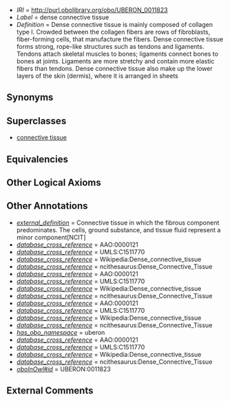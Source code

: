  * *IRI* = http://purl.obolibrary.org/obo/UBERON_0011823
 * *Label* = dense connective tissue
 * *Definition* = Dense connective tissue is mainly composed of collagen type I. Crowded between the collagen fibers are rows of fibroblasts, fiber-forming cells, that manufacture the fibers. Dense connective tissue forms strong, rope-like structures such as tendons and ligaments. Tendons attach skeletal muscles to bones; ligaments connect bones to bones at joints. Ligaments are more stretchy and contain more elastic fibers than tendons. Dense connective tissue also make up the lower layers of the skin (dermis), where it is arranged in sheets

## Synonyms


## Superclasses

 * [connective tissue](../../UBERON/84/UBERON_0002384.md)

## Equivalencies


## Other Logical Axioms


## Other Annotations

 * *[external_definition](../../UBPROP/01/UBPROP_0000001.md)* = Connective tissue in which the fibrous component predominates.  The cells, ground substance, and tissue fluid represent a minor component[NCIT]
 * *[database_cross_reference](../../ef/oboInOwl#hasDbXref.md)* = AAO:0000121
 * *[database_cross_reference](../../ef/oboInOwl#hasDbXref.md)* = UMLS:C1511770
 * *[database_cross_reference](../../ef/oboInOwl#hasDbXref.md)* = Wikipedia:Dense_connective_tissue
 * *[database_cross_reference](../../ef/oboInOwl#hasDbXref.md)* = ncithesaurus:Dense_Connective_Tissue
 * *[database_cross_reference](../../ef/oboInOwl#hasDbXref.md)* = AAO:0000121
 * *[database_cross_reference](../../ef/oboInOwl#hasDbXref.md)* = UMLS:C1511770
 * *[database_cross_reference](../../ef/oboInOwl#hasDbXref.md)* = Wikipedia:Dense_connective_tissue
 * *[database_cross_reference](../../ef/oboInOwl#hasDbXref.md)* = ncithesaurus:Dense_Connective_Tissue
 * *[database_cross_reference](../../ef/oboInOwl#hasDbXref.md)* = AAO:0000121
 * *[database_cross_reference](../../ef/oboInOwl#hasDbXref.md)* = UMLS:C1511770
 * *[database_cross_reference](../../ef/oboInOwl#hasDbXref.md)* = Wikipedia:Dense_connective_tissue
 * *[database_cross_reference](../../ef/oboInOwl#hasDbXref.md)* = ncithesaurus:Dense_Connective_Tissue
 * *[has_obo_namespace](../../ce/oboInOwl#hasOBONamespace.md)* = uberon
 * *[database_cross_reference](../../ef/oboInOwl#hasDbXref.md)* = AAO:0000121
 * *[database_cross_reference](../../ef/oboInOwl#hasDbXref.md)* = UMLS:C1511770
 * *[database_cross_reference](../../ef/oboInOwl#hasDbXref.md)* = Wikipedia:Dense_connective_tissue
 * *[database_cross_reference](../../ef/oboInOwl#hasDbXref.md)* = ncithesaurus:Dense_Connective_Tissue
 * *[oboInOwl#id](../../id/oboInOwl#id.md)* = UBERON:0011823

## External Comments

